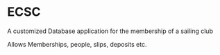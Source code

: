# ECSC
A customized Database application for the membership of a sailing club

Allows Memberships, people, slips, deposits etc.  
